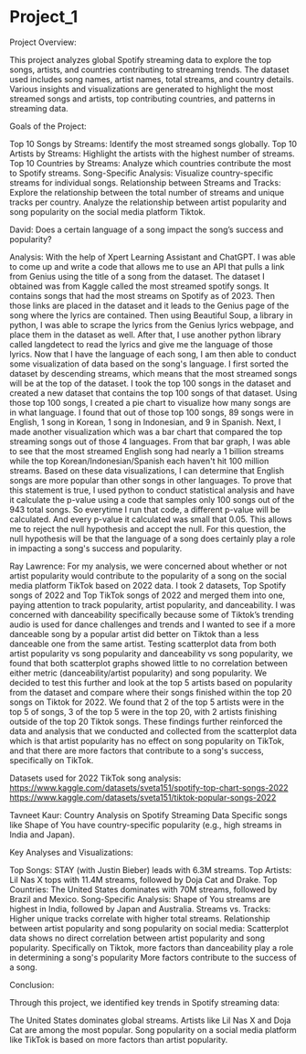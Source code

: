 # Project_1

Project Overview:

This project analyzes global Spotify streaming data to explore the top songs, artists, and countries contributing to streaming trends. The dataset used includes song names, artist names, total streams, and country details. Various insights and visualizations are generated to highlight the most streamed songs and artists, top contributing countries, and patterns in streaming data.

Goals of the Project:

Top 10 Songs by Streams: Identify the most streamed songs globally.
Top 10 Artists by Streams: Highlight the artists with the highest number of streams.
Top 10 Countries by Streams: Analyze which countries contribute the most to Spotify streams.
Song-Specific Analysis: Visualize country-specific streams for individual songs.
Relationship between Streams and Tracks: Explore the relationship between the total number of streams and unique tracks per country.
Analyze the relationship between artist popularity and song popularity on the social media platform Tiktok.


David: Does a certain language of a song impact the song’s success and popularity?

Analysis: With the help of Xpert Learning Assistant and ChatGPT. I was able to come up and write a code that allows me to use an API that pulls a link from Genius using the title of a song from the dataset. The dataset I obtained was from Kaggle called the most streamed spotify songs. It contains songs that had the most streams on Spotify as of 2023. Then those links are placed in the dataset and it leads to the Genius page of the song where the lyrics are contained. Then using Beautiful Soup, a library in python, I was able to scrape the lyrics from the Genius lyrics webpage, and place them in the dataset as well. After that, I use another python library called langdetect to read the lyrics and give me the language of those lyrics. Now that I have the language of each song, I am then able to conduct some visualization of data based on the song's language. I first sorted the dataset by descending streams, which means that the most streamed songs will be at the top of the dataset. I took the top 100 songs in the dataset and created a new dataset that contains the top 100 songs of that dataset. Using those top 100 songs, I created a pie chart to visualize how many songs are in what language. I found that out of those top 100 songs, 89 songs were in English, 1 song in Korean, 1 song in Indonesian, and 9 in Spanish. Next, I made another visualization which was a bar chart that compared the top streaming songs out of those 4 languages. From that bar graph, I was able to see that the most streamed English song had nearly a 1 billion streams while the top Korean/Indonesian/Spanish each haven't hit 100 million streams. Based on these data visualizations, I can determine that English songs are more popular than other songs in other languages. To prove that this statement is true, I used python to conduct statistical analysis and have it calculate the p-value using a code that samples only 100 songs out of the 943 total songs. So everytime I run that code, a different p-value will be calculated. And every p-value it calculated was small that 0.05. This allows me to reject the null hypothesis and accept the null. For this question, the null hypothesis will be that the language of a song does certainly play a role in impacting a song's success and popularity.



Ray Lawrence: For my analysis, we were concerned about whether or not artist popularity would contribute to the popularity of a song on the social media platform TikTok based on 2022 data. I took 2 datasets, Top Spotify songs of 2022 and Top TikTok songs of 2022 and merged them into one, paying attention to track popularity, artist popularity, and danceability. I was concerned with danceability specifically because some of Tiktok’s trending audio is used for dance challenges and trends and I wanted to see if a more danceable song by a popular artist did better on Tiktok than a less danceable one from the same artist. Testing scatterplot data from both artist popularity vs song popularity and danceability vs song popularity, we found that both scatterplot graphs showed little to no correlation between either metric (danceability/artist popularity) and song popularity. We decided to test this further and look at the top 5 artists based on popularity from the dataset and compare where their songs finished within the top 20 songs on Tiktok for 2022. We found that 2 of the top 5 artists were in the top 5 of songs, 3 of the top 5 were in the top 20, with 2 artists finishing outside of the top 20 Tiktok songs. These findings further reinforced the data and analysis that we conducted and collected from the scatterplot data which is that artist popularity has no effect on song popularity on TikTok, and that there are more factors that contribute to a song's success, specifically on TikTok.

Datasets used for 2022 TikTok song analysis: 
https://www.kaggle.com/datasets/sveta151/spotify-top-chart-songs-2022
https://www.kaggle.com/datasets/sveta151/tiktok-popular-songs-2022







Tavneet Kaur: Country Analysis on Spotify Streaming Data
Specific songs like Shape of You have country-specific popularity (e.g., high streams in India and Japan).



Key Analyses and Visualizations:

Top Songs: STAY (with Justin Bieber) leads with 6.3M streams.
Top Artists: Lil Nas X tops with 11.4M streams, followed by Doja Cat and Drake.
Top Countries: The United States dominates with 70M streams, followed by Brazil and Mexico.
Song-Specific Analysis: Shape of You streams are highest in India, followed by Japan and Australia.
Streams vs. Tracks: Higher unique tracks correlate with higher total streams.
Relationship between artist popularity and song popularity on social media: Scatterplot data shows no direct correlation between artist popularity and song popularity. Specifically on Tiktok, more factors than danceability play a role in determining a song's popularity More factors contribute to the success of a song.


Conclusion:

Through this project, we identified key trends in Spotify streaming data:

The United States dominates global streams.
Artists like Lil Nas X and Doja Cat are among the most popular.
Song popularity on a social media platform like TikTok is based on more factors than artist popularity.



